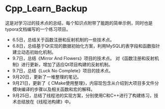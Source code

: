 # Cpp_Learn_Backup
这是对学习过的技术点的总结，每个知识点附带了能跑的简单示例，同时也是typora文档编写的一个练习项目。
* 6.5日，总结关于函数注册和反射机制的一些技术点。
* 6.8日，总结基于Qt实现的数据初始化方案，利用MySQL的表字段和函数指针建立动态初始化机制。
* 9.7日，总结《Mirror And Flowers》项目的技术点。 对《函数注册和反射机制》进行更新，增加了适应Qt项目构建的反射机制。
* 9.7日，总结《Luck No Complete》项目的技术点。
* 9月20日，更新了一堆整理的笔记。
* 9月21日，更新了《 CMake使用整理》，内容现包含从介绍到大项目多文件分模块编译的步骤以及相关函数和宏的解释。
* 9月25日，总结了线程池的实现方案，分别使用C和C++进行了构建练习，技术总结放在《线程池构建》中。
